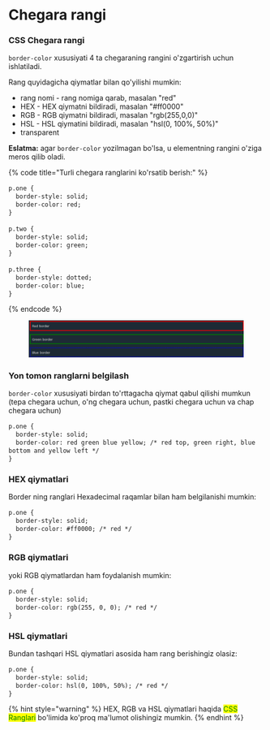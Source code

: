 # Chegara rangi

### CSS Chegara rangi <a href="#css-border-rangi" id="css-border-rangi"></a>

`border-color` xususiyati 4 ta chegaraning rangini o'zgartirish uchun ishlatiladi.

Rang quyidagicha qiymatlar bilan qo'yilishi mumkin:

* rang nomi - rang nomiga qarab, masalan "red"
* HEX - HEX qiymatni bildiradi, masalan "#ff0000"
* RGB - RGB qiymatni bildiradi, masalan "rgb(255,0,0)"
* HSL - HSL qiymatini bildiradi, masalan "hsl(0, 100%, 50%)"
* transparent

**Eslatma:** agar `border-color` yozilmagan bo'lsa, u elementning rangini o'ziga meros qilib oladi.

{% code title="Turli chegara ranglarini ko'rsatib berish:" %}
```
p.one {
  border-style: solid;
  border-color: red;
}

p.two {
  border-style: solid;
  border-color: green;
}

p.three {
  border-style: dotted;
  border-color: blue;
}
```
{% endcode %}

<figure><img src="../../../.gitbook/assets/image (177).png" alt=""><figcaption></figcaption></figure>

### Yon tomon ranglarni belgilash <a href="#yon-tomon-ranglarni-belgilaydi" id="yon-tomon-ranglarni-belgilaydi"></a>

`border-color` xususiyati birdan to'rttagacha qiymat qabul qilishi mumkun (tepa chegara uchun, o'ng chegara uchun, pastki chegara uchun va chap chegara uchun)

```
p.one {
  border-style: solid;
  border-color: red green blue yellow; /* red top, green right, blue bottom and yellow left */
}
```

### HEX qiymatlari <a href="#hex-qiymatlari" id="hex-qiymatlari"></a>

Border ning ranglari Hexadecimal raqamlar bilan ham belgilanishi mumkin:

```
p.one {
  border-style: solid;
  border-color: #ff0000; /* red */
}
```

### RGB qiymatlari <a href="#rgb-qiymatlari" id="rgb-qiymatlari"></a>

yoki RGB qiymatlardan ham foydalanish mumkin:

```
p.one {
  border-style: solid;
  border-color: rgb(255, 0, 0); /* red */
}
```

### HSL qiymatlari <a href="#hsl-qiymatlari" id="hsl-qiymatlari"></a>

Bundan tashqari HSL qiymatlari asosida ham rang berishingiz olasiz:

```
p.one {
  border-style: solid;
  border-color: hsl(0, 100%, 50%); /* red */
}
```

{% hint style="warning" %}
HEX, RGB va HSL qiymatlari haqida <mark style="color:green;">CSS Ranglari</mark> bo'limida ko'proq ma'lumot olishingiz mumkin.
{% endhint %}

